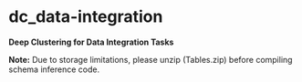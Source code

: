 # dc_data-integration
**Deep Clustering for Data Integration Tasks**


**Note:** Due to storage limitations, please unzip (Tables.zip) before compiling schema inference code.
